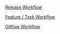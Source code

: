 [Release Workflow](https://learngitbranching.js.org/?NODEMO&command=importTreeNow%20%7B%22branches%22%3A%7B%22main%22%3A%7B%22remoteTrackingBranchID%22%3Anull%2C%22remote%22%3Afalse%2C%22target%22%3A%22C8%22%2C%22id%22%3A%22main%22%2C%22type%22%3A%22branch%22%7D%2C%22v1%22%3A%7B%22remoteTrackingBranchID%22%3Anull%2C%22remote%22%3Afalse%2C%22target%22%3A%22C9%22%2C%22id%22%3A%22v1%22%2C%22type%22%3A%22branch%22%7D%2C%22v2%22%3A%7B%22remoteTrackingBranchID%22%3Anull%2C%22remote%22%3Afalse%2C%22target%22%3A%22C10%22%2C%22id%22%3A%22v2%22%2C%22type%22%3A%22branch%22%7D%7D%2C%22commits%22%3A%7B%22C0%22%3A%7B%22type%22%3A%22commit%22%2C%22parents%22%3A%5B%5D%2C%22author%22%3A%22Peter%20Cottle%22%2C%22createTime%22%3A%22Mon%20Nov%2005%202012%2000%3A56%3A47%20GMT-0800%20%28PST%29%22%2C%22commitMessage%22%3A%22Quick%20Commit.%20Go%20Bears%21%22%2C%22id%22%3A%22C0%22%2C%22rootCommit%22%3Atrue%7D%2C%22C1%22%3A%7B%22type%22%3A%22commit%22%2C%22parents%22%3A%5B%22C0%22%5D%2C%22author%22%3A%22Peter%20Cottle%22%2C%22createTime%22%3A%22Mon%20Nov%2005%202012%2000%3A56%3A47%20GMT-0800%20%28PST%29%22%2C%22commitMessage%22%3A%22Quick%20Commit.%20Go%20Bears%21%22%2C%22id%22%3A%22C1%22%7D%2C%22C2%22%3A%7B%22type%22%3A%22commit%22%2C%22parents%22%3A%5B%22C1%22%5D%2C%22author%22%3A%22Peter%20Cottle%22%2C%22createTime%22%3A%22Fri%20Mar%2024%202023%2010%3A01%3A08%20GMT+0000%20%28Greenwich%20Mean%20Time%29%22%2C%22commitMessage%22%3A%22Quick%20commit.%20Go%20Bears%21%22%2C%22id%22%3A%22C2%22%7D%2C%22C3%22%3A%7B%22type%22%3A%22commit%22%2C%22parents%22%3A%5B%22C2%22%5D%2C%22author%22%3A%22Peter%20Cottle%22%2C%22createTime%22%3A%22Fri%20Mar%2024%202023%2010%3A01%3A31%20GMT+0000%20%28Greenwich%20Mean%20Time%29%22%2C%22commitMessage%22%3A%22Quick%20commit.%20Go%20Bears%21%22%2C%22id%22%3A%22C3%22%7D%2C%22C4%22%3A%7B%22type%22%3A%22commit%22%2C%22parents%22%3A%5B%22C3%22%5D%2C%22author%22%3A%22Peter%20Cottle%22%2C%22createTime%22%3A%22Fri%20Mar%2024%202023%2010%3A01%3A43%20GMT+0000%20%28Greenwich%20Mean%20Time%29%22%2C%22commitMessage%22%3A%22Quick%20commit.%20Go%20Bears%21%22%2C%22id%22%3A%22C4%22%7D%2C%22C5%22%3A%7B%22type%22%3A%22commit%22%2C%22parents%22%3A%5B%22C2%22%5D%2C%22author%22%3A%22Peter%20Cottle%22%2C%22createTime%22%3A%22Fri%20Mar%2024%202023%2010%3A02%3A39%20GMT+0000%20%28Greenwich%20Mean%20Time%29%22%2C%22commitMessage%22%3A%22Quick%20commit.%20Go%20Bears%21%22%2C%22id%22%3A%22C5%22%7D%2C%22C6%22%3A%7B%22type%22%3A%22commit%22%2C%22parents%22%3A%5B%22C4%22%5D%2C%22author%22%3A%22Peter%20Cottle%22%2C%22createTime%22%3A%22Fri%20Mar%2024%202023%2010%3A03%3A12%20GMT+0000%20%28Greenwich%20Mean%20Time%29%22%2C%22commitMessage%22%3A%22Quick%20commit.%20Go%20Bears%21%22%2C%22id%22%3A%22C6%22%7D%2C%22C7%22%3A%7B%22type%22%3A%22commit%22%2C%22parents%22%3A%5B%22C6%22%5D%2C%22author%22%3A%22Peter%20Cottle%22%2C%22createTime%22%3A%22Fri%20Mar%2024%202023%2010%3A03%3A35%20GMT+0000%20%28Greenwich%20Mean%20Time%29%22%2C%22commitMessage%22%3A%22Quick%20commit.%20Go%20Bears%21%22%2C%22id%22%3A%22C7%22%7D%2C%22C8%22%3A%7B%22type%22%3A%22commit%22%2C%22parents%22%3A%5B%22C7%22%5D%2C%22author%22%3A%22Peter%20Cottle%22%2C%22createTime%22%3A%22Fri%20Mar%2024%202023%2010%3A03%3A39%20GMT+0000%20%28Greenwich%20Mean%20Time%29%22%2C%22commitMessage%22%3A%22Quick%20commit.%20Go%20Bears%21%22%2C%22id%22%3A%22C8%22%7D%2C%22C9%22%3A%7B%22type%22%3A%22commit%22%2C%22parents%22%3A%5B%22C5%22%5D%2C%22author%22%3A%22Peter%20Cottle%22%2C%22createTime%22%3A%22Fri%20Mar%2024%202023%2010%3A03%3A55%20GMT+0000%20%28Greenwich%20Mean%20Time%29%22%2C%22commitMessage%22%3A%22Quick%20commit.%20Go%20Bears%21%22%2C%22id%22%3A%22C9%22%7D%2C%22C10%22%3A%7B%22type%22%3A%22commit%22%2C%22parents%22%3A%5B%22C6%22%5D%2C%22author%22%3A%22Peter%20Cottle%22%2C%22createTime%22%3A%22Fri%20Mar%2024%202023%2010%3A04%3A17%20GMT+0000%20%28Greenwich%20Mean%20Time%29%22%2C%22commitMessage%22%3A%22Quick%20commit.%20Go%20Bears%21%22%2C%22id%22%3A%22C10%22%7D%7D%2C%22tags%22%3A%7B%22v1.0.0%22%3A%7B%22target%22%3A%22C2%22%2C%22id%22%3A%22v1.0.0%22%2C%22type%22%3A%22tag%22%7D%2C%22v1.0.1%22%3A%7B%22target%22%3A%22C5%22%2C%22id%22%3A%22v1.0.1%22%2C%22type%22%3A%22tag%22%7D%2C%22v1.0.2%22%3A%7B%22target%22%3A%22C9%22%2C%22id%22%3A%22v1.0.2%22%2C%22type%22%3A%22tag%22%7D%2C%22v2.0.0%22%3A%7B%22target%22%3A%22C6%22%2C%22id%22%3A%22v2.0.0%22%2C%22type%22%3A%22tag%22%7D%2C%22v2.0.1%22%3A%7B%22target%22%3A%22C10%22%2C%22id%22%3A%22v2.0.1%22%2C%22type%22%3A%22tag%22%7D%7D%2C%22HEAD%22%3A%7B%22id%22%3A%22HEAD%22%2C%22target%22%3A%22main%22%2C%22type%22%3A%22general%20ref%22%7D%7D)

[Feature / Task Workflow](https://learngitbranching.js.org/?NODEMO&command=importTreeNow%20%7B%22branches%22%3A%7B%22main%22%3A%7B%22remoteTrackingBranchID%22%3Anull%2C%22remote%22%3Afalse%2C%22target%22%3A%22C13%22%2C%22id%22%3A%22main%22%2C%22type%22%3A%22branch%22%7D%2C%22feature1%22%3A%7B%22remoteTrackingBranchID%22%3Anull%2C%22remote%22%3Afalse%2C%22target%22%3A%22C4%22%2C%22id%22%3A%22feature1%22%2C%22type%22%3A%22branch%22%7D%2C%22issue1%22%3A%7B%22remoteTrackingBranchID%22%3Anull%2C%22remote%22%3Afalse%2C%22target%22%3A%22C6%22%2C%22id%22%3A%22issue1%22%2C%22type%22%3A%22branch%22%7D%2C%22issue2%22%3A%7B%22remoteTrackingBranchID%22%3Anull%2C%22remote%22%3Afalse%2C%22target%22%3A%22C8%22%2C%22id%22%3A%22issue2%22%2C%22type%22%3A%22branch%22%7D%2C%22feature2%22%3A%7B%22remoteTrackingBranchID%22%3Anull%2C%22remote%22%3Afalse%2C%22target%22%3A%22C11%22%2C%22id%22%3A%22feature2%22%2C%22type%22%3A%22branch%22%7D%7D%2C%22commits%22%3A%7B%22C0%22%3A%7B%22type%22%3A%22commit%22%2C%22parents%22%3A%5B%5D%2C%22author%22%3A%22Peter%20Cottle%22%2C%22createTime%22%3A%22Fri%20Mar%2024%202023%2010%3A45%3A10%20GMT+0000%20%28Greenwich%20Mean%20Time%29%22%2C%22commitMessage%22%3A%22Quick%20commit.%20Go%20Bears%21%22%2C%22id%22%3A%22C0%22%2C%22rootCommit%22%3Atrue%7D%2C%22C1%22%3A%7B%22type%22%3A%22commit%22%2C%22parents%22%3A%5B%22C0%22%5D%2C%22author%22%3A%22Peter%20Cottle%22%2C%22createTime%22%3A%22Fri%20Mar%2024%202023%2010%3A45%3A10%20GMT+0000%20%28Greenwich%20Mean%20Time%29%22%2C%22commitMessage%22%3A%22Quick%20commit.%20Go%20Bears%21%22%2C%22id%22%3A%22C1%22%7D%2C%22C2%22%3A%7B%22type%22%3A%22commit%22%2C%22parents%22%3A%5B%22C1%22%5D%2C%22author%22%3A%22Peter%20Cottle%22%2C%22createTime%22%3A%22Fri%20Mar%2024%202023%2010%3A45%3A26%20GMT+0000%20%28Greenwich%20Mean%20Time%29%22%2C%22commitMessage%22%3A%22Quick%20commit.%20Go%20Bears%21%22%2C%22id%22%3A%22C2%22%7D%2C%22C3%22%3A%7B%22type%22%3A%22commit%22%2C%22parents%22%3A%5B%22C2%22%5D%2C%22author%22%3A%22Peter%20Cottle%22%2C%22createTime%22%3A%22Fri%20Mar%2024%202023%2010%3A45%3A27%20GMT+0000%20%28Greenwich%20Mean%20Time%29%22%2C%22commitMessage%22%3A%22Quick%20commit.%20Go%20Bears%21%22%2C%22id%22%3A%22C3%22%7D%2C%22C4%22%3A%7B%22type%22%3A%22commit%22%2C%22parents%22%3A%5B%22C3%22%5D%2C%22author%22%3A%22Peter%20Cottle%22%2C%22createTime%22%3A%22Fri%20Mar%2024%202023%2010%3A45%3A28%20GMT+0000%20%28Greenwich%20Mean%20Time%29%22%2C%22commitMessage%22%3A%22Quick%20commit.%20Go%20Bears%21%22%2C%22id%22%3A%22C4%22%7D%2C%22C5%22%3A%7B%22type%22%3A%22commit%22%2C%22parents%22%3A%5B%22C1%22%5D%2C%22author%22%3A%22Peter%20Cottle%22%2C%22createTime%22%3A%22Fri%20Mar%2024%202023%2010%3A45%3A44%20GMT+0000%20%28Greenwich%20Mean%20Time%29%22%2C%22commitMessage%22%3A%22Quick%20commit.%20Go%20Bears%21%22%2C%22id%22%3A%22C5%22%7D%2C%22C6%22%3A%7B%22type%22%3A%22commit%22%2C%22parents%22%3A%5B%22C5%22%5D%2C%22author%22%3A%22Peter%20Cottle%22%2C%22createTime%22%3A%22Fri%20Mar%2024%202023%2010%3A45%3A46%20GMT+0000%20%28Greenwich%20Mean%20Time%29%22%2C%22commitMessage%22%3A%22Quick%20commit.%20Go%20Bears%21%22%2C%22id%22%3A%22C6%22%7D%2C%22C7%22%3A%7B%22type%22%3A%22commit%22%2C%22parents%22%3A%5B%22C6%22%5D%2C%22author%22%3A%22Peter%20Cottle%22%2C%22createTime%22%3A%22Fri%20Mar%2024%202023%2010%3A46%3A47%20GMT+0000%20%28Greenwich%20Mean%20Time%29%22%2C%22commitMessage%22%3A%22Quick%20commit.%20Go%20Bears%21%22%2C%22id%22%3A%22C7%22%7D%2C%22C8%22%3A%7B%22type%22%3A%22commit%22%2C%22parents%22%3A%5B%22C7%22%5D%2C%22author%22%3A%22Peter%20Cottle%22%2C%22createTime%22%3A%22Fri%20Mar%2024%202023%2010%3A46%3A49%20GMT+0000%20%28Greenwich%20Mean%20Time%29%22%2C%22commitMessage%22%3A%22Quick%20commit.%20Go%20Bears%21%22%2C%22id%22%3A%22C8%22%7D%2C%22C9%22%3A%7B%22type%22%3A%22commit%22%2C%22parents%22%3A%5B%22C6%22%2C%22C4%22%5D%2C%22author%22%3A%22Peter%20Cottle%22%2C%22createTime%22%3A%22Fri%20Mar%2024%202023%2010%3A47%3A02%20GMT+0000%20%28Greenwich%20Mean%20Time%29%22%2C%22commitMessage%22%3A%22Merge%20branch%20%5C%22feature1%5C%22%20into%20branch%20%5C%22main%5C%22%22%2C%22id%22%3A%22C9%22%7D%2C%22C10%22%3A%7B%22type%22%3A%22commit%22%2C%22parents%22%3A%5B%22C9%22%5D%2C%22author%22%3A%22Peter%20Cottle%22%2C%22createTime%22%3A%22Fri%20Mar%2024%202023%2010%3A47%3A35%20GMT+0000%20%28Greenwich%20Mean%20Time%29%22%2C%22commitMessage%22%3A%22Quick%20commit.%20Go%20Bears%21%22%2C%22id%22%3A%22C10%22%7D%2C%22C11%22%3A%7B%22type%22%3A%22commit%22%2C%22parents%22%3A%5B%22C10%22%5D%2C%22author%22%3A%22Peter%20Cottle%22%2C%22createTime%22%3A%22Fri%20Mar%2024%202023%2010%3A47%3A36%20GMT+0000%20%28Greenwich%20Mean%20Time%29%22%2C%22commitMessage%22%3A%22Quick%20commit.%20Go%20Bears%21%22%2C%22id%22%3A%22C11%22%7D%2C%22C12%22%3A%7B%22type%22%3A%22commit%22%2C%22parents%22%3A%5B%22C9%22%2C%22C8%22%5D%2C%22author%22%3A%22Peter%20Cottle%22%2C%22createTime%22%3A%22Fri%20Mar%2024%202023%2010%3A47%3A54%20GMT+0000%20%28Greenwich%20Mean%20Time%29%22%2C%22commitMessage%22%3A%22Merge%20branch%20%5C%22issue2%5C%22%20into%20branch%20%5C%22main%5C%22%22%2C%22id%22%3A%22C12%22%7D%2C%22C13%22%3A%7B%22type%22%3A%22commit%22%2C%22parents%22%3A%5B%22C12%22%2C%22C11%22%5D%2C%22author%22%3A%22Peter%20Cottle%22%2C%22createTime%22%3A%22Fri%20Mar%2024%202023%2010%3A48%3A04%20GMT+0000%20%28Greenwich%20Mean%20Time%29%22%2C%22commitMessage%22%3A%22Merge%20branch%20%5C%22feature2%5C%22%20into%20branch%20%5C%22main%5C%22%22%2C%22id%22%3A%22C13%22%7D%7D%2C%22tags%22%3A%7B%7D%2C%22HEAD%22%3A%7B%22id%22%3A%22HEAD%22%2C%22target%22%3A%22main%22%2C%22type%22%3A%22general%20ref%22%7D%7D)

[Gitflow Workflow](https://learngitbranching.js.org/?NODEMO&command=importTreeNow%20%7B%22branches%22%3A%7B%22main%22%3A%7B%22remoteTrackingBranchID%22%3Anull%2C%22remote%22%3Afalse%2C%22target%22%3A%22C12%22%2C%22id%22%3A%22main%22%2C%22type%22%3A%22branch%22%7D%2C%22dev%22%3A%7B%22remoteTrackingBranchID%22%3Anull%2C%22remote%22%3Afalse%2C%22target%22%3A%22C17%22%2C%22id%22%3A%22dev%22%2C%22type%22%3A%22branch%22%7D%2C%22feature1%22%3A%7B%22remoteTrackingBranchID%22%3Anull%2C%22remote%22%3Afalse%2C%22target%22%3A%22C4%22%2C%22id%22%3A%22feature1%22%2C%22type%22%3A%22branch%22%7D%2C%22issue1%22%3A%7B%22remoteTrackingBranchID%22%3Anull%2C%22remote%22%3Afalse%2C%22target%22%3A%22C6%22%2C%22id%22%3A%22issue1%22%2C%22type%22%3A%22branch%22%7D%2C%22feature2%22%3A%7B%22remoteTrackingBranchID%22%3Anull%2C%22remote%22%3Afalse%2C%22target%22%3A%22C10%22%2C%22id%22%3A%22feature2%22%2C%22type%22%3A%22branch%22%7D%2C%22issue2%22%3A%7B%22remoteTrackingBranchID%22%3Anull%2C%22remote%22%3Afalse%2C%22target%22%3A%22C11%22%2C%22id%22%3A%22issue2%22%2C%22type%22%3A%22branch%22%7D%2C%22feature3%22%3A%7B%22remoteTrackingBranchID%22%3Anull%2C%22remote%22%3Afalse%2C%22target%22%3A%22C15%22%2C%22id%22%3A%22feature3%22%2C%22type%22%3A%22branch%22%7D%7D%2C%22commits%22%3A%7B%22C0%22%3A%7B%22type%22%3A%22commit%22%2C%22parents%22%3A%5B%5D%2C%22author%22%3A%22Peter%20Cottle%22%2C%22createTime%22%3A%22Mon%20Nov%2005%202012%2000%3A56%3A47%20GMT-0800%20%28PST%29%22%2C%22commitMessage%22%3A%22Quick%20Commit.%20Go%20Bears%21%22%2C%22id%22%3A%22C0%22%2C%22rootCommit%22%3Atrue%7D%2C%22C1%22%3A%7B%22type%22%3A%22commit%22%2C%22parents%22%3A%5B%22C0%22%5D%2C%22author%22%3A%22Peter%20Cottle%22%2C%22createTime%22%3A%22Mon%20Nov%2005%202012%2000%3A56%3A47%20GMT-0800%20%28PST%29%22%2C%22commitMessage%22%3A%22Quick%20Commit.%20Go%20Bears%21%22%2C%22id%22%3A%22C1%22%7D%2C%22C2%22%3A%7B%22type%22%3A%22commit%22%2C%22parents%22%3A%5B%22C1%22%5D%2C%22author%22%3A%22Peter%20Cottle%22%2C%22createTime%22%3A%22Fri%20Mar%2024%202023%2010%3A13%3A12%20GMT+0000%20%28Greenwich%20Mean%20Time%29%22%2C%22commitMessage%22%3A%22Quick%20commit.%20Go%20Bears%21%22%2C%22id%22%3A%22C2%22%7D%2C%22C3%22%3A%7B%22type%22%3A%22commit%22%2C%22parents%22%3A%5B%22C2%22%5D%2C%22author%22%3A%22Peter%20Cottle%22%2C%22createTime%22%3A%22Fri%20Mar%2024%202023%2010%3A13%3A17%20GMT+0000%20%28Greenwich%20Mean%20Time%29%22%2C%22commitMessage%22%3A%22Quick%20commit.%20Go%20Bears%21%22%2C%22id%22%3A%22C3%22%7D%2C%22C4%22%3A%7B%22type%22%3A%22commit%22%2C%22parents%22%3A%5B%22C3%22%5D%2C%22author%22%3A%22Peter%20Cottle%22%2C%22createTime%22%3A%22Fri%20Mar%2024%202023%2010%3A13%3A23%20GMT+0000%20%28Greenwich%20Mean%20Time%29%22%2C%22commitMessage%22%3A%22Quick%20commit.%20Go%20Bears%21%22%2C%22id%22%3A%22C4%22%7D%2C%22C5%22%3A%7B%22type%22%3A%22commit%22%2C%22parents%22%3A%5B%22C4%22%5D%2C%22author%22%3A%22Peter%20Cottle%22%2C%22createTime%22%3A%22Fri%20Mar%2024%202023%2010%3A14%3A02%20GMT+0000%20%28Greenwich%20Mean%20Time%29%22%2C%22commitMessage%22%3A%22Quick%20commit.%20Go%20Bears%21%22%2C%22id%22%3A%22C5%22%7D%2C%22C6%22%3A%7B%22type%22%3A%22commit%22%2C%22parents%22%3A%5B%22C5%22%5D%2C%22author%22%3A%22Peter%20Cottle%22%2C%22createTime%22%3A%22Fri%20Mar%2024%202023%2010%3A14%3A05%20GMT+0000%20%28Greenwich%20Mean%20Time%29%22%2C%22commitMessage%22%3A%22Quick%20commit.%20Go%20Bears%21%22%2C%22id%22%3A%22C6%22%7D%2C%22C7%22%3A%7B%22type%22%3A%22commit%22%2C%22parents%22%3A%5B%22C4%22%5D%2C%22author%22%3A%22Peter%20Cottle%22%2C%22createTime%22%3A%22Fri%20Mar%2024%202023%2010%3A14%3A34%20GMT+0000%20%28Greenwich%20Mean%20Time%29%22%2C%22commitMessage%22%3A%22Quick%20commit.%20Go%20Bears%21%22%2C%22id%22%3A%22C7%22%7D%2C%22C8%22%3A%7B%22type%22%3A%22commit%22%2C%22parents%22%3A%5B%22C7%22%5D%2C%22author%22%3A%22Peter%20Cottle%22%2C%22createTime%22%3A%22Fri%20Mar%2024%202023%2010%3A14%3A36%20GMT+0000%20%28Greenwich%20Mean%20Time%29%22%2C%22commitMessage%22%3A%22Quick%20commit.%20Go%20Bears%21%22%2C%22id%22%3A%22C8%22%7D%2C%22C9%22%3A%7B%22type%22%3A%22commit%22%2C%22parents%22%3A%5B%22C8%22%5D%2C%22author%22%3A%22Peter%20Cottle%22%2C%22createTime%22%3A%22Fri%20Mar%2024%202023%2010%3A14%3A43%20GMT+0000%20%28Greenwich%20Mean%20Time%29%22%2C%22commitMessage%22%3A%22Quick%20commit.%20Go%20Bears%21%22%2C%22id%22%3A%22C9%22%7D%2C%22C10%22%3A%7B%22type%22%3A%22commit%22%2C%22parents%22%3A%5B%22C9%22%5D%2C%22author%22%3A%22Peter%20Cottle%22%2C%22createTime%22%3A%22Fri%20Mar%2024%202023%2010%3A14%3A44%20GMT+0000%20%28Greenwich%20Mean%20Time%29%22%2C%22commitMessage%22%3A%22Quick%20commit.%20Go%20Bears%21%22%2C%22id%22%3A%22C10%22%7D%2C%22C11%22%3A%7B%22type%22%3A%22commit%22%2C%22parents%22%3A%5B%22C6%22%5D%2C%22author%22%3A%22Peter%20Cottle%22%2C%22createTime%22%3A%22Fri%20Mar%2024%202023%2010%3A15%3A21%20GMT+0000%20%28Greenwich%20Mean%20Time%29%22%2C%22commitMessage%22%3A%22Quick%20commit.%20Go%20Bears%21%22%2C%22id%22%3A%22C11%22%7D%2C%22C12%22%3A%7B%22type%22%3A%22commit%22%2C%22parents%22%3A%5B%22C6%22%2C%22C10%22%5D%2C%22author%22%3A%22Peter%20Cottle%22%2C%22createTime%22%3A%22Fri%20Mar%2024%202023%2010%3A15%3A44%20GMT+0000%20%28Greenwich%20Mean%20Time%29%22%2C%22commitMessage%22%3A%22Merge%20branch%20%5C%22feature2%5C%22%20into%20branch%20%5C%22dev%5C%22%22%2C%22id%22%3A%22C12%22%7D%2C%22C13%22%3A%7B%22type%22%3A%22commit%22%2C%22parents%22%3A%5B%22C12%22%5D%2C%22author%22%3A%22Peter%20Cottle%22%2C%22createTime%22%3A%22Fri%20Mar%2024%202023%2010%3A16%3A57%20GMT+0000%20%28Greenwich%20Mean%20Time%29%22%2C%22commitMessage%22%3A%22Quick%20commit.%20Go%20Bears%21%22%2C%22id%22%3A%22C13%22%7D%2C%22C14%22%3A%7B%22type%22%3A%22commit%22%2C%22parents%22%3A%5B%22C13%22%5D%2C%22author%22%3A%22Peter%20Cottle%22%2C%22createTime%22%3A%22Fri%20Mar%2024%202023%2010%3A16%3A58%20GMT+0000%20%28Greenwich%20Mean%20Time%29%22%2C%22commitMessage%22%3A%22Quick%20commit.%20Go%20Bears%21%22%2C%22id%22%3A%22C14%22%7D%2C%22C15%22%3A%7B%22type%22%3A%22commit%22%2C%22parents%22%3A%5B%22C14%22%5D%2C%22author%22%3A%22Peter%20Cottle%22%2C%22createTime%22%3A%22Fri%20Mar%2024%202023%2010%3A17%3A00%20GMT+0000%20%28Greenwich%20Mean%20Time%29%22%2C%22commitMessage%22%3A%22Quick%20commit.%20Go%20Bears%21%22%2C%22id%22%3A%22C15%22%7D%2C%22C16%22%3A%7B%22type%22%3A%22commit%22%2C%22parents%22%3A%5B%22C12%22%2C%22C11%22%5D%2C%22author%22%3A%22Peter%20Cottle%22%2C%22createTime%22%3A%22Fri%20Mar%2024%202023%2010%3A17%3A15%20GMT+0000%20%28Greenwich%20Mean%20Time%29%22%2C%22commitMessage%22%3A%22Merge%20branch%20%5C%22issue2%5C%22%20into%20branch%20%5C%22dev%5C%22%22%2C%22id%22%3A%22C16%22%7D%2C%22C17%22%3A%7B%22type%22%3A%22commit%22%2C%22parents%22%3A%5B%22C16%22%2C%22C15%22%5D%2C%22author%22%3A%22Peter%20Cottle%22%2C%22createTime%22%3A%22Fri%20Mar%2024%202023%2010%3A17%3A24%20GMT+0000%20%28Greenwich%20Mean%20Time%29%22%2C%22commitMessage%22%3A%22Merge%20branch%20%5C%22feature3%5C%22%20into%20branch%20%5C%22dev%5C%22%22%2C%22id%22%3A%22C17%22%7D%7D%2C%22tags%22%3A%7B%22v1.0.0%22%3A%7B%22target%22%3A%22C1%22%2C%22id%22%3A%22v1.0.0%22%2C%22type%22%3A%22tag%22%7D%2C%22v2.0.0%22%3A%7B%22target%22%3A%22C12%22%2C%22id%22%3A%22v2.0.0%22%2C%22type%22%3A%22tag%22%7D%7D%2C%22HEAD%22%3A%7B%22id%22%3A%22HEAD%22%2C%22target%22%3A%22dev%22%2C%22type%22%3A%22general%20ref%22%7D%7D)
